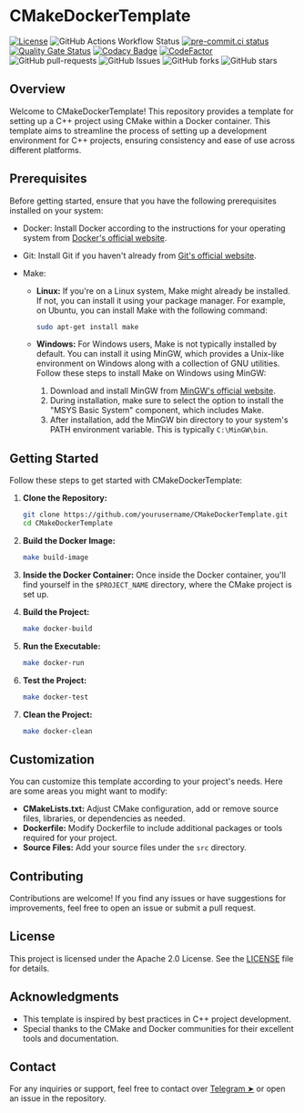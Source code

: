 # CMakeDockerTemplate

[![License](https://img.shields.io/badge/License-Apache_2.0-blue.svg)](https://img.shields.io/github/license/gvatsal60/CMakeDockerTemplate)
![GitHub Actions Workflow Status](https://img.shields.io/github/actions/workflow/status/gvatsal60/CMakeDockerTemplate/c-cpp.yml)
[![pre-commit.ci status](https://results.pre-commit.ci/badge/github/gvatsal60/CMakeDockerTemplate/master.svg)](https://results.pre-commit.ci/latest/github/gvatsal60/CMakeDockerTemplate/master)
[![Quality Gate Status](https://sonarcloud.io/api/project_badges/measure?project=gvatsal60_Bazel_Cpp_Template&metric=alert_status)](https://sonarcloud.io/summary/new_code?id=gvatsal60_Bazel_Cpp_Template)
[![Codacy Badge](https://app.codacy.com/project/badge/Grade/9f5b3fe91d274b44a542bffee8601e16)](https://app.codacy.com/gh/gvatsal60/CMakeDockerTemplate/dashboard?utm_source=gh&utm_medium=referral&utm_content=&utm_campaign=Badge_grade)
[![CodeFactor](https://www.codefactor.io/repository/github/gvatsal60/cmakedockertemplate/badge)](https://www.codefactor.io/repository/github/gvatsal60/cmakedockertemplate)
![GitHub pull-requests](https://img.shields.io/github/issues-pr/gvatsal60/CMakeDockerTemplate)
![GitHub Issues](https://img.shields.io/github/issues/gvatsal60/CMakeDockerTemplate)
![GitHub forks](https://img.shields.io/github/forks/gvatsal60/CMakeDockerTemplate)
![GitHub stars](https://img.shields.io/github/stars/gvatsal60/CMakeDockerTemplate)

## Overview

Welcome to CMakeDockerTemplate! This repository provides a template for setting up a C++ project using CMake within a Docker container.
This template aims to streamline the process of setting up a development environment for C++ projects, ensuring consistency and ease of use across different platforms.

## Prerequisites

Before getting started, ensure that you have the following prerequisites installed on your system:

- Docker: Install Docker according to the instructions for your operating system from [Docker's official website](https://www.docker.com/get-started).
- Git: Install Git if you haven't already from [Git's official website](https://git-scm.com/downloads).
- Make:

  - **Linux:** If you're on a Linux system, Make might already be installed. If not, you can install it using your package manager. For example, on Ubuntu, you can install Make with the following command:

    ```sh
    sudo apt-get install make
    ```

  - **Windows:** For Windows users, Make is not typically installed by default. You can install it using MinGW, which provides a Unix-like environment on Windows along with a collection of GNU utilities.
    Follow these steps to install Make on Windows using MinGW:
    1. Download and install MinGW from [MinGW's official website](http://www.mingw.org/).
    2. During installation, make sure to select the option to install the "MSYS Basic System" component, which includes Make.
    3. After installation, add the MinGW bin directory to your system's PATH environment variable. This is typically `C:\MinGW\bin`.

## Getting Started

Follow these steps to get started with CMakeDockerTemplate:

1. **Clone the Repository:**

   ```sh
   git clone https://github.com/yourusername/CMakeDockerTemplate.git
   cd CMakeDockerTemplate
   ```

2. **Build the Docker Image:**

   ```sh
   make build-image
   ```

3. **Inside the Docker Container:**
   Once inside the Docker container, you'll find yourself in the `$PROJECT_NAME` directory, where the CMake project is set up.

4. **Build the Project:**

   ```sh
   make docker-build
   ```

5. **Run the Executable:**

   ```sh
   make docker-run
   ```

6. **Test the Project:**

   ```sh
   make docker-test
   ```

7. **Clean the Project:**

   ```sh
   make docker-clean
   ```

## Customization

You can customize this template according to your project's needs. Here are some areas you might want to modify:

- **CMakeLists.txt:** Adjust CMake configuration, add or remove source files, libraries, or dependencies as needed.
- **Dockerfile:** Modify Dockerfile to include additional packages or tools required for your project.
- **Source Files:** Add your source files under the `src` directory.

## Contributing

Contributions are welcome! If you find any issues or have suggestions for improvements, feel free to open an issue or submit a pull request.

## License

This project is licensed under the Apache 2.0 License. See the [LICENSE](https://www.apache.org/licenses/LICENSE-2.0) file for details.

## Acknowledgments

- This template is inspired by best practices in C++ project development.
- Special thanks to the CMake and Docker communities for their excellent tools and documentation.

## Contact

For any inquiries or support, feel free to contact over [Telegram ➤](https://t.me/gvatsal60) or open an issue in the repository.
